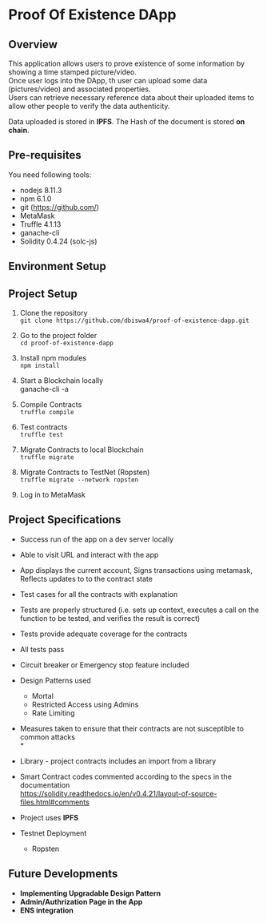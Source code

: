 # Proof Of Existence DApp

## Overview
This application allows users to prove existence of some information by showing a time stamped picture/video. <br />
Once user logs into the DApp, th user can upload some data (pictures/video) and associated properties. <br />
Users can retrieve necessary reference data about their uploaded items to allow other people to verify the data authenticity. <br />

Data uploaded is stored in **IPFS**. The Hash of the document is stored **on chain**.

## Pre-requisites
You need following tools: <br />
* nodejs 8.11.3 <br />
* npm 6.1.0 <br />
* git (https://github.com/) <br />
* MetaMask <br />
* Truffle 4.1.13 <br />
* ganache-cli <br />
* Solidity 0.4.24 (solc-js)

## Environment Setup


## Project Setup
1. Clone the repository <br />
```git clone https://github.com/dbiswa4/proof-of-existence-dapp.git```

2. Go to the project folder <br />
```cd proof-of-existence-dapp```

3. Install npm modules <br />
```npm install```

4. Start a Blockchain locally <br />
ganache-cli -a

5. Compile Contracts <br />
```truffle compile```

6. Test contracts <br />
```truffle test```

7. Migrate Contracts to local Blockchain <br />
```truffle migrate```

8. Migrate Contracts to TestNet (Ropsten) <br />
```truffle migrate --network ropsten```

9. Log in to MetaMask <br />


## Project Specifications
* Success run of the app on a dev server locally <br />
* Able to visit URL and interact with the app <br />
* App displays the current account, Signs transactions using metamask, Reflects updates to to the contract state <br />
* Test cases for all the contracts with explanation <br />
* Tests are properly structured (i.e. sets up context, executes a call on  the function to be tested, and verifies the result is correct) <br />
* Tests provide adequate coverage for the contracts <br />
* All tests pass <br />

* Circuit breaker or Emergency stop feature included <br />
* Design Patterns used <br />
    * Mortal <br />
    * Restricted Access using Admins <br />
    * Rate Limiting <br />

* Measures taken to ensure that their contracts are not susceptible to common attacks <br />
    * 

* Library - project contracts includes an import from a library <br />
* Smart Contract codes commented according to the specs in the documentation <br /> https://solidity.readthedocs.io/en/v0.4.21/layout-of-source-files.html#comments

* Project uses **IPFS** <br />
* Testnet Deployment <br />
    * Ropsten <br />

## Future Developments
* **Implementing Upgradable Design Pattern**
* **Admin/Authrization Page in the App**
* **ENS integration**

